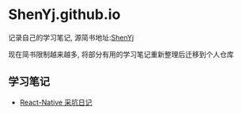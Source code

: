 # ShenYj.github.io

记录自己的学习笔记, 源简书地址:[ShenYj](https://www.jianshu.com/u/5ec5747435a2)

现在简书限制越来越多, 将部分有用的学习笔记重新整理后迁移到个人仓库

## 学习笔记

- [React-Native 采坑日记](https://github.com/ShenYj/ShenYj.github.io/blob/master/markdowns/React-Native/React-Native.md)
